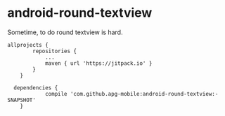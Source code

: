 # android-round-textview
Sometime, to do round textview is hard.

````
allprojects {
		repositories {
			...
			maven { url 'https://jitpack.io' }
		}
	}
  
  dependencies {
	        compile 'com.github.apg-mobile:android-round-textview:-SNAPSHOT'
	}
  ````

